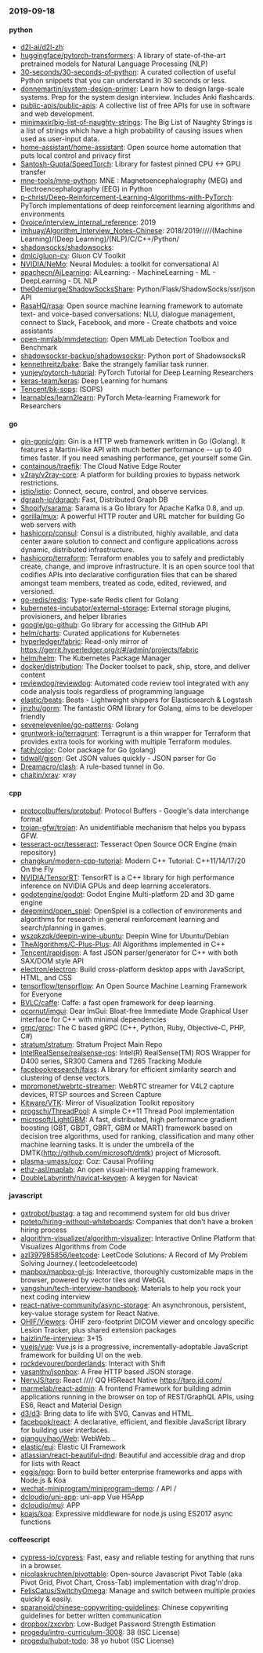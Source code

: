 ### 2019-09-18

#### python
* [d2l-ai/d2l-zh](https://github.com/d2l-ai/d2l-zh): 
* [huggingface/pytorch-transformers](https://github.com/huggingface/pytorch-transformers):  A library of state-of-the-art pretrained models for Natural Language Processing (NLP)
* [30-seconds/30-seconds-of-python](https://github.com/30-seconds/30-seconds-of-python): A curated collection of useful Python snippets that you can understand in 30 seconds or less.
* [donnemartin/system-design-primer](https://github.com/donnemartin/system-design-primer): Learn how to design large-scale systems. Prep for the system design interview. Includes Anki flashcards.
* [public-apis/public-apis](https://github.com/public-apis/public-apis): A collective list of free APIs for use in software and web development.
* [minimaxir/big-list-of-naughty-strings](https://github.com/minimaxir/big-list-of-naughty-strings): The Big List of Naughty Strings is a list of strings which have a high probability of causing issues when used as user-input data.
* [home-assistant/home-assistant](https://github.com/home-assistant/home-assistant):  Open source home automation that puts local control and privacy first
* [Santosh-Gupta/SpeedTorch](https://github.com/Santosh-Gupta/SpeedTorch): Library for fastest pinned CPU <-> GPU transfer
* [mne-tools/mne-python](https://github.com/mne-tools/mne-python): MNE : Magnetoencephalography (MEG) and Electroencephalography (EEG) in Python
* [p-christ/Deep-Reinforcement-Learning-Algorithms-with-PyTorch](https://github.com/p-christ/Deep-Reinforcement-Learning-Algorithms-with-PyTorch): PyTorch implementations of deep reinforcement learning algorithms and environments
* [0voice/interview_internal_reference](https://github.com/0voice/interview_internal_reference): 2019
* [imhuay/Algorithm_Interview_Notes-Chinese](https://github.com/imhuay/Algorithm_Interview_Notes-Chinese): 2018/2019/////(Machine Learning)/(Deep Learning)/(NLP)/C/C++/Python/
* [shadowsocks/shadowsocks](https://github.com/shadowsocks/shadowsocks): 
* [dmlc/gluon-cv](https://github.com/dmlc/gluon-cv): Gluon CV Toolkit
* [NVIDIA/NeMo](https://github.com/NVIDIA/NeMo): Neural Modules: a toolkit for conversational AI
* [apachecn/AiLearning](https://github.com/apachecn/AiLearning): AiLearning:  - MachineLearning - ML - DeepLearning - DL NLP
* [the0demiurge/ShadowSocksShare](https://github.com/the0demiurge/ShadowSocksShare): Python/Flask/ShadowSocks/ssr/json API
* [RasaHQ/rasa](https://github.com/RasaHQ/rasa):  Open source machine learning framework to automate text- and voice-based conversations: NLU, dialogue management, connect to Slack, Facebook, and more - Create chatbots and voice assistants
* [open-mmlab/mmdetection](https://github.com/open-mmlab/mmdetection): Open MMLab Detection Toolbox and Benchmark
* [shadowsocksr-backup/shadowsocksr](https://github.com/shadowsocksr-backup/shadowsocksr): Python port of ShadowsocksR
* [kennethreitz/bake](https://github.com/kennethreitz/bake): Bake the strangely familiar task runner.
* [yunjey/pytorch-tutorial](https://github.com/yunjey/pytorch-tutorial): PyTorch Tutorial for Deep Learning Researchers
* [keras-team/keras](https://github.com/keras-team/keras): Deep Learning for humans
* [Tencent/bk-sops](https://github.com/Tencent/bk-sops): (SOPS)
* [learnables/learn2learn](https://github.com/learnables/learn2learn): PyTorch Meta-learning Framework for Researchers

#### go
* [gin-gonic/gin](https://github.com/gin-gonic/gin): Gin is a HTTP web framework written in Go (Golang). It features a Martini-like API with much better performance -- up to 40 times faster. If you need smashing performance, get yourself some Gin.
* [containous/traefik](https://github.com/containous/traefik): The Cloud Native Edge Router
* [v2ray/v2ray-core](https://github.com/v2ray/v2ray-core): A platform for building proxies to bypass network restrictions.
* [istio/istio](https://github.com/istio/istio): Connect, secure, control, and observe services.
* [dgraph-io/dgraph](https://github.com/dgraph-io/dgraph): Fast, Distributed Graph DB
* [Shopify/sarama](https://github.com/Shopify/sarama): Sarama is a Go library for Apache Kafka 0.8, and up.
* [gorilla/mux](https://github.com/gorilla/mux): A powerful HTTP router and URL matcher for building Go web servers with 
* [hashicorp/consul](https://github.com/hashicorp/consul): Consul is a distributed, highly available, and data center aware solution to connect and configure applications across dynamic, distributed infrastructure.
* [hashicorp/terraform](https://github.com/hashicorp/terraform): Terraform enables you to safely and predictably create, change, and improve infrastructure. It is an open source tool that codifies APIs into declarative configuration files that can be shared amongst team members, treated as code, edited, reviewed, and versioned.
* [go-redis/redis](https://github.com/go-redis/redis): Type-safe Redis client for Golang
* [kubernetes-incubator/external-storage](https://github.com/kubernetes-incubator/external-storage): External storage plugins, provisioners, and helper libraries
* [google/go-github](https://github.com/google/go-github): Go library for accessing the GitHub API
* [helm/charts](https://github.com/helm/charts): Curated applications for Kubernetes
* [hyperledger/fabric](https://github.com/hyperledger/fabric): Read-only mirror of https://gerrit.hyperledger.org/r/#/admin/projects/fabric
* [helm/helm](https://github.com/helm/helm): The Kubernetes Package Manager
* [docker/distribution](https://github.com/docker/distribution): The Docker toolset to pack, ship, store, and deliver content
* [reviewdog/reviewdog](https://github.com/reviewdog/reviewdog):  Automated code review tool integrated with any code analysis tools regardless of programming language
* [elastic/beats](https://github.com/elastic/beats):  Beats - Lightweight shippers for Elasticsearch & Logstash
* [jinzhu/gorm](https://github.com/jinzhu/gorm): The fantastic ORM library for Golang, aims to be developer friendly
* [sevenelevenlee/go-patterns](https://github.com/sevenelevenlee/go-patterns): Golang 
* [gruntwork-io/terragrunt](https://github.com/gruntwork-io/terragrunt): Terragrunt is a thin wrapper for Terraform that provides extra tools for working with multiple Terraform modules.
* [fatih/color](https://github.com/fatih/color): Color package for Go (golang)
* [tidwall/gjson](https://github.com/tidwall/gjson): Get JSON values quickly - JSON parser for Go
* [Dreamacro/clash](https://github.com/Dreamacro/clash): A rule-based tunnel in Go.
* [chaitin/xray](https://github.com/chaitin/xray): xray 

#### cpp
* [protocolbuffers/protobuf](https://github.com/protocolbuffers/protobuf): Protocol Buffers - Google's data interchange format
* [trojan-gfw/trojan](https://github.com/trojan-gfw/trojan): An unidentifiable mechanism that helps you bypass GFW.
* [tesseract-ocr/tesseract](https://github.com/tesseract-ocr/tesseract): Tesseract Open Source OCR Engine (main repository)
* [changkun/modern-cpp-tutorial](https://github.com/changkun/modern-cpp-tutorial):  Modern C++ Tutorial: C++11/14/17/20 On the Fly
* [NVIDIA/TensorRT](https://github.com/NVIDIA/TensorRT): TensorRT is a C++ library for high performance inference on NVIDIA GPUs and deep learning accelerators.
* [godotengine/godot](https://github.com/godotengine/godot): Godot Engine  Multi-platform 2D and 3D game engine
* [deepmind/open_spiel](https://github.com/deepmind/open_spiel): OpenSpiel is a collection of environments and algorithms for research in general reinforcement learning and search/planning in games.
* [wszqkzqk/deepin-wine-ubuntu](https://github.com/wszqkzqk/deepin-wine-ubuntu): Deepin Wine for Ubuntu/Debian
* [TheAlgorithms/C-Plus-Plus](https://github.com/TheAlgorithms/C-Plus-Plus): All Algorithms implemented in C++
* [Tencent/rapidjson](https://github.com/Tencent/rapidjson): A fast JSON parser/generator for C++ with both SAX/DOM style API
* [electron/electron](https://github.com/electron/electron): Build cross-platform desktop apps with JavaScript, HTML, and CSS
* [tensorflow/tensorflow](https://github.com/tensorflow/tensorflow): An Open Source Machine Learning Framework for Everyone
* [BVLC/caffe](https://github.com/BVLC/caffe): Caffe: a fast open framework for deep learning.
* [ocornut/imgui](https://github.com/ocornut/imgui): Dear ImGui: Bloat-free Immediate Mode Graphical User interface for C++ with minimal dependencies
* [grpc/grpc](https://github.com/grpc/grpc): The C based gRPC (C++, Python, Ruby, Objective-C, PHP, C#)
* [stratum/stratum](https://github.com/stratum/stratum): Stratum Project Main Repo
* [IntelRealSense/realsense-ros](https://github.com/IntelRealSense/realsense-ros): Intel(R) RealSense(TM) ROS Wrapper for D400 series, SR300 Camera and T265 Tracking Module
* [facebookresearch/faiss](https://github.com/facebookresearch/faiss): A library for efficient similarity search and clustering of dense vectors.
* [mpromonet/webrtc-streamer](https://github.com/mpromonet/webrtc-streamer): WebRTC streamer for V4L2 capture devices, RTSP sources and Screen Capture
* [Kitware/VTK](https://github.com/Kitware/VTK): Mirror of Visualization Toolkit repository
* [progschj/ThreadPool](https://github.com/progschj/ThreadPool): A simple C++11 Thread Pool implementation
* [microsoft/LightGBM](https://github.com/microsoft/LightGBM): A fast, distributed, high performance gradient boosting (GBT, GBDT, GBRT, GBM or MART) framework based on decision tree algorithms, used for ranking, classification and many other machine learning tasks. It is under the umbrella of the DMTK(http://github.com/microsoft/dmtk) project of Microsoft.
* [plasma-umass/coz](https://github.com/plasma-umass/coz): Coz: Causal Profiling
* [ethz-asl/maplab](https://github.com/ethz-asl/maplab): An open visual-inertial mapping framework.
* [DoubleLabyrinth/navicat-keygen](https://github.com/DoubleLabyrinth/navicat-keygen): A keygen for Navicat

#### javascript
* [gxtrobot/bustag](https://github.com/gxtrobot/bustag): a tag and recommend system for old bus driver
* [poteto/hiring-without-whiteboards](https://github.com/poteto/hiring-without-whiteboards):  Companies that don't have a broken hiring process
* [algorithm-visualizer/algorithm-visualizer](https://github.com/algorithm-visualizer/algorithm-visualizer): Interactive Online Platform that Visualizes Algorithms from Code
* [azl397985856/leetcode](https://github.com/azl397985856/leetcode): LeetCode Solutions: A Record of My Problem Solving Journey.( leetcodeleetcode)
* [mapbox/mapbox-gl-js](https://github.com/mapbox/mapbox-gl-js): Interactive, thoroughly customizable maps in the browser, powered by vector tiles and WebGL
* [yangshun/tech-interview-handbook](https://github.com/yangshun/tech-interview-handbook):  Materials to help you rock your next coding interview
* [react-native-community/async-storage](https://github.com/react-native-community/async-storage): An asynchronous, persistent, key-value storage system for React Native.
* [OHIF/Viewers](https://github.com/OHIF/Viewers): OHIF zero-footprint DICOM viewer and oncology specific Lesion Tracker, plus shared extension packages
* [haizlin/fe-interview](https://github.com/haizlin/fe-interview):  3+15
* [vuejs/vue](https://github.com/vuejs/vue):  Vue.js is a progressive, incrementally-adoptable JavaScript framework for building UI on the web.
* [rockdevourer/borderlands](https://github.com/rockdevourer/borderlands): Interact with Shift
* [vasanthv/jsonbox](https://github.com/vasanthv/jsonbox): A Free HTTP based JSON storage.
* [NervJS/taro](https://github.com/NervJS/taro):  React //// QQ H5React Native  https://taro.jd.com/
* [marmelab/react-admin](https://github.com/marmelab/react-admin): A frontend Framework for building admin applications running in the browser on top of REST/GraphQL APIs, using ES6, React and Material Design
* [d3/d3](https://github.com/d3/d3): Bring data to life with SVG, Canvas and HTML. 
* [facebook/react](https://github.com/facebook/react): A declarative, efficient, and flexible JavaScript library for building user interfaces.
* [qianguyihao/Web](https://github.com/qianguyihao/Web): WebWeb...
* [elastic/eui](https://github.com/elastic/eui): Elastic UI Framework 
* [atlassian/react-beautiful-dnd](https://github.com/atlassian/react-beautiful-dnd): Beautiful and accessible drag and drop for lists with React
* [eggjs/egg](https://github.com/eggjs/egg):  Born to build better enterprise frameworks and apps with Node.js & Koa
* [wechat-miniprogram/miniprogram-demo](https://github.com/wechat-miniprogram/miniprogram-demo):  / API / 
* [dcloudio/uni-app](https://github.com/dcloudio/uni-app): uni-app  Vue H5App
* [dcloudio/mui](https://github.com/dcloudio/mui): APP
* [koajs/koa](https://github.com/koajs/koa): Expressive middleware for node.js using ES2017 async functions

#### coffeescript
* [cypress-io/cypress](https://github.com/cypress-io/cypress): Fast, easy and reliable testing for anything that runs in a browser.
* [nicolaskruchten/pivottable](https://github.com/nicolaskruchten/pivottable): Open-source Javascript Pivot Table (aka Pivot Grid, Pivot Chart, Cross-Tab) implementation with drag'n'drop.
* [FelisCatus/SwitchyOmega](https://github.com/FelisCatus/SwitchyOmega): Manage and switch between multiple proxies quickly & easily.
* [sparanoid/chinese-copywriting-guidelines](https://github.com/sparanoid/chinese-copywriting-guidelines): Chinese copywriting guidelines for better written communication
* [dropbox/zxcvbn](https://github.com/dropbox/zxcvbn): Low-Budget Password Strength Estimation
* [progedu/intro-curriculum-3008](https://github.com/progedu/intro-curriculum-3008): 38 (ISC License)
* [progedu/hubot-todo](https://github.com/progedu/hubot-todo): 38 yo hubot  (ISC License)
